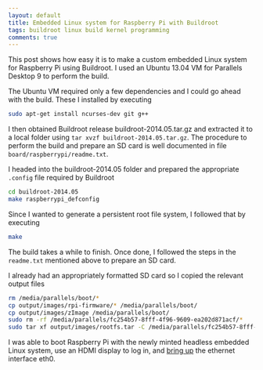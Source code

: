 ```yaml
---
layout: default
title: Embedded Linux system for Raspberry Pi with Buildroot
tags: buildroot linux build kernel programming
comments: true
---
```


This post shows how easy it is to make a custom embedded Linux system for Raspberry Pi using Buildroot. I used an Ubuntu 13.04 VM for Parallels Desktop 9 to perform the build.

The Ubuntu VM required only a few dependencies and I could go ahead with the build. These I installed by executing

```bash
sudo apt-get install ncurses-dev git g++
```

I then obtained Buildroot release buildroot-2014.05.tar.gz and extracted it to a local folder using `tar xvzf buildroot-2014.05.tar.gz`. The procedure to perform the build and prepare an SD card is well documented in file `board/raspberrypi/readme.txt`.

I headed into the buildroot-2014.05 folder and prepared the appropriate `.config` file required by Buildroot

```bash
cd buildroot-2014.05
make raspberrypi_defconfig
```

Since I wanted to generate a persistent root file system, I followed that by executing

```bash
make
```

The build takes a while to finish. Once done, I followed the steps in the `readme.txt` mentioned above to prepare an SD card.

I already had an appropriately formatted SD card so I copied the relevant output files

```bash
rm /media/parallels/boot/*
cp output/images/rpi-firmware/* /media/parallels/boot/
cp output/images/zImage /media/parallels/boot/
sudo rm -rf /media/parallels/fc254b57-8fff-4f96-9609-ea202d871acf/*
sudo tar xf output/images/rootfs.tar -C /media/parallels/fc254b57-8fff-4f96-9609-ea202d871acf/
```

I was able to boot Raspberry Pi with the newly minted headless embedded Linux system, use an HDMI display to log in, and [bring up](https://wiki.debian.org/NetworkConfiguration) the ethernet interface eth0.
